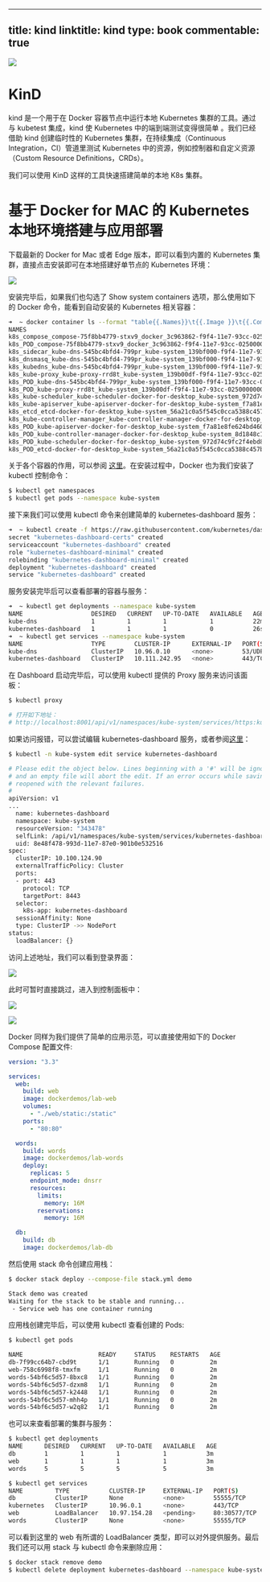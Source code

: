 
---
title: kind
linktitle: kind
type: book
commentable: true
---

![](https://cdn-images-1.medium.com/max/2000/1*VpR3o4r4ek425D6FZApJyQ.png)

# KinD

kind 是一个用于在 Docker 容器节点中运行本地 Kubernetes 集群的工具。通过与 kubetest 集成，kind 使 Kubernetes 中的端到端测试变得很简单 。我们已经借助 kind 创建临时性的 Kubernetes 集群，在持续集成（Continuous Integration，CI）管道里测试 Kubernetes 中的资源，例如控制器和自定义资源（Custom Resource Definitions，CRDs）。

我们可以使用 KinD 这样的工具快速搭建简单的本地 K8s 集群。

# 基于 Docker for MAC 的 Kubernetes 本地环境搭建与应用部署

下载最新的 Docker for Mac 或者 Edge 版本，即可以看到内置的 Kubernetes 集群，直接点击安装即可在本地搭建好单节点的 Kubernetes 环境：

![](https://parg.co/U8l)

安装完毕后，如果我们也勾选了 Show system containers 选项，那么使用如下的 Docker 命令，能看到自动安装的 Kubernetes 相关容器：

```sh
➜  ~ docker container ls --format "table{{.Names}}\t{{.Image }}\t{{.Command}}"
NAMES                                                                                                                   IMAGE                                                    COMMAND
k8s_compose_compose-75f8bb4779-stxv9_docker_3c963862-f9f4-11e7-93cc-025000000001_0                                      docker/kube-compose-controller                           "/compose-controller…"
k8s_POD_compose-75f8bb4779-stxv9_docker_3c963862-f9f4-11e7-93cc-025000000001_0                                          gcr.io/google_containers/pause-amd64:3.0                 "/pause"
k8s_sidecar_kube-dns-545bc4bfd4-799pr_kube-system_139bf000-f9f4-11e7-93cc-025000000001_0                                gcr.io/google_containers/k8s-dns-sidecar-amd64           "/sidecar --v=2 --lo…"
k8s_dnsmasq_kube-dns-545bc4bfd4-799pr_kube-system_139bf000-f9f4-11e7-93cc-025000000001_0                                gcr.io/google_containers/k8s-dns-dnsmasq-nanny-amd64     "/dnsmasq-nanny -v=2…"
k8s_kubedns_kube-dns-545bc4bfd4-799pr_kube-system_139bf000-f9f4-11e7-93cc-025000000001_0                                gcr.io/google_containers/k8s-dns-kube-dns-amd64          "/kube-dns --domain=…"
k8s_kube-proxy_kube-proxy-rrd8t_kube-system_139b00df-f9f4-11e7-93cc-025000000001_0                                      gcr.io/google_containers/kube-proxy-amd64                "/usr/local/bin/kube…"
k8s_POD_kube-dns-545bc4bfd4-799pr_kube-system_139bf000-f9f4-11e7-93cc-025000000001_0                                    gcr.io/google_containers/pause-amd64:3.0                 "/pause"
k8s_POD_kube-proxy-rrd8t_kube-system_139b00df-f9f4-11e7-93cc-025000000001_0                                             gcr.io/google_containers/pause-amd64:3.0                 "/pause"
k8s_kube-scheduler_kube-scheduler-docker-for-desktop_kube-system_972d74c9fc2f4ebd8ab673058e386a65_0                     gcr.io/google_containers/kube-scheduler-amd64            "kube-scheduler --ad…"
k8s_kube-apiserver_kube-apiserver-docker-for-desktop_kube-system_f7a81e8fe624bd46059fc6084e86bb81_0                     gcr.io/google_containers/kube-apiserver-amd64            "kube-apiserver --ad…"
k8s_etcd_etcd-docker-for-desktop_kube-system_56a21c0a5f545c0cca5388c457bb1b3b_0                                         gcr.io/google_containers/etcd-amd64                      "etcd --advertise-cl…"
k8s_kube-controller-manager_kube-controller-manager-docker-for-desktop_kube-system_8d1848c1e562e35a225e402988eadcd1_0   gcr.io/google_containers/kube-controller-manager-amd64   "kube-controller-man…"
k8s_POD_kube-apiserver-docker-for-desktop_kube-system_f7a81e8fe624bd46059fc6084e86bb81_0                                gcr.io/google_containers/pause-amd64:3.0                 "/pause"
k8s_POD_kube-controller-manager-docker-for-desktop_kube-system_8d1848c1e562e35a225e402988eadcd1_0                       gcr.io/google_containers/pause-amd64:3.0                 "/pause"
k8s_POD_kube-scheduler-docker-for-desktop_kube-system_972d74c9fc2f4ebd8ab673058e386a65_0                                gcr.io/google_containers/pause-amd64:3.0                 "/pause"
k8s_POD_etcd-docker-for-desktop_kube-system_56a21c0a5f545c0cca5388c457bb1b3b_0                                          gcr.io/google_containers/pause-amd64:3.0                 "/pause"
```

关于各个容器的作用，可以参阅 [这里](https://github.com/kubernetes/kubernetes/tree/master/build)。在安装过程中，Docker 也为我们安装了 kubectl 控制命令：

```sh
$ kubectl get namespaces
$ kubectl get pods --namespace kube-system
```

接下来我们可以使用 kubectl 命令来创建简单的 kubernetes-dashboard 服务：

```sh
➜  ~ kubectl create -f https://raw.githubusercontent.com/kubernetes/dashboard/master/src/deploy/recommended/kubernetes-dashboard.yaml
secret "kubernetes-dashboard-certs" created
serviceaccount "kubernetes-dashboard" created
role "kubernetes-dashboard-minimal" created
rolebinding "kubernetes-dashboard-minimal" created
deployment "kubernetes-dashboard" created
service "kubernetes-dashboard" created
```

服务安装完毕后可以查看部署的容器与服务：

```sh
➜  ~ kubectl get deployments --namespace kube-system
NAME                   DESIRED   CURRENT   UP-TO-DATE   AVAILABLE   AGE
kube-dns               1         1         1            1           22m
kubernetes-dashboard   1         1         1            0           26s
➜  ~ kubectl get services --namespace kube-system
NAME                   TYPE        CLUSTER-IP      EXTERNAL-IP   PORT(S)         AGE
kube-dns               ClusterIP   10.96.0.10      <none>        53/UDP,53/TCP   22m
kubernetes-dashboard   ClusterIP   10.111.242.95   <none>        443/TCP         30s
```

在 Dashboard 启动完毕后，可以使用 kubectl 提供的 Proxy 服务来访问该面板：

```sh
$ kubectl proxy

# 打开如下地址：
# http://localhost:8001/api/v1/namespaces/kube-system/services/https:kubernetes-dashboard:/proxy/
```

如果访问报错，可以尝试编辑 kubernetes-dashboard 服务，或者参阅[这里](https://parg.co/U8m)：

```sh
$ kubectl -n kube-system edit service kubernetes-dashboard

# Please edit the object below. Lines beginning with a '#' will be ignored,
# and an empty file will abort the edit. If an error occurs while saving this file will be
# reopened with the relevant failures.
#
apiVersion: v1
...
  name: kubernetes-dashboard
  namespace: kube-system
  resourceVersion: "343478"
  selfLink: /api/v1/namespaces/kube-system/services/kubernetes-dashboard-head
  uid: 8e48f478-993d-11e7-87e0-901b0e532516
spec:
  clusterIP: 10.100.124.90
  externalTrafficPolicy: Cluster
  ports:
  - port: 443
    protocol: TCP
    targetPort: 8443
  selector:
    k8s-app: kubernetes-dashboard
  sessionAffinity: None
  type: ClusterIP ->> NodePort
status:
  loadBalancer: {}
```

访问上述地址，我们可以看到登录界面：

![](https://parg.co/U8G)

此时可暂时直接跳过，进入到控制面板中：

![](https://parg.co/U8o)

![](https://parg.co/U8A)

Docker 同样为我们提供了简单的应用示范，可以直接使用如下的 Docker Compose 配置文件:

```yml
version: "3.3"

services:
  web:
    build: web
    image: dockerdemos/lab-web
    volumes:
      - "./web/static:/static"
    ports:
      - "80:80"

  words:
    build: words
    image: dockerdemos/lab-words
    deploy:
      replicas: 5
      endpoint_mode: dnsrr
      resources:
        limits:
          memory: 16M
        reservations:
          memory: 16M

  db:
    build: db
    image: dockerdemos/lab-db
```

然后使用 stack 命令创建应用栈：

```sh
$ docker stack deploy --compose-file stack.yml demo

Stack demo was created
Waiting for the stack to be stable and running...
 - Service web has one container running
```

应用栈创建完毕后，可以使用 kubectl 查看创建的 Pods:

```sh
$ kubectl get pods

NAME                     READY     STATUS    RESTARTS   AGE
db-7f99cc64b7-cbd9t      1/1       Running   0          2m
web-758c6998f8-tmxfm     1/1       Running   0          2m
words-54bf6c5d57-8bxc8   1/1       Running   0          2m
words-54bf6c5d57-dzxm8   1/1       Running   0          2m
words-54bf6c5d57-k2448   1/1       Running   0          2m
words-54bf6c5d57-mhh4p   1/1       Running   0          2m
words-54bf6c5d57-w2q82   1/1       Running   0          2m
```

也可以来查看部署的集群与服务：

```sh
$ kubectl get deployments
NAME      DESIRED   CURRENT   UP-TO-DATE   AVAILABLE   AGE
db        1         1         1            1           3m
web       1         1         1            1           3m
words     5         5         5            5           3m

$ kubectl get services
NAME         TYPE           CLUSTER-IP     EXTERNAL-IP   PORT(S)        AGE
db           ClusterIP      None           <none>        55555/TCP      3m
kubernetes   ClusterIP      10.96.0.1      <none>        443/TCP        52m
web          LoadBalancer   10.97.154.28   <pending>     80:30577/TCP   3m
words        ClusterIP      None           <none>        55555/TCP      3m
```

可以看到这里的 web 有所谓的 LoadBalancer 类型，即可以对外提供服务。最后我们还可以用 stack 与 kubectl 命令来删除应用：

```sh
$ docker stack remove demo
$ kubectl delete deployment kubernetes-dashboard --namespace kube-system
```

    